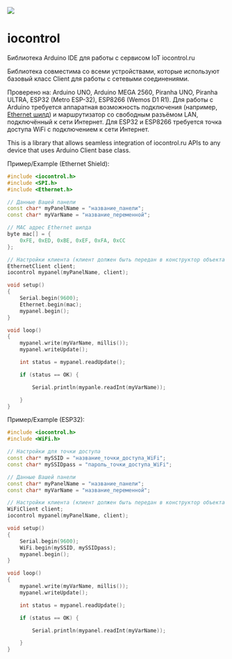 [![](http://iocontrol.ru/images/logo.svg?1)](http://iocontrol.ru/)

# iocontrol

Библиотека Arduino IDE для работы с сервисом IoT iocontrol.ru

Библиотека совместима со всеми устройствами, которые используют базовый класс Client для работы с сетевыми соединениями.

Проверено на: Arduino UNO, Arduino MEGA 2560, Piranha UNO, Piranha ULTRA, ESP32 (Metro ESP-32), ESP8266 (Wemos D1 R1).
Для работы с Arduino требуется аппаратная возможность подключения (например, [Ethernet шилд]()) и маршрутизатор со свободным разъёмом LAN, подключённый к сети Интернет. Для ESP32 и ESP8266 требуется точка доступа WiFi с подключением к сети Интернет.

This is a library that allows seamless integration of iocontrol.ru APIs to any device that uses Arduino Client base class.

Пример/Example (Ethernet Shield):

``` C++
#include <iocontrol.h>
#include <SPI.h>
#include <Ethernet.h>

// Данные Вашей панели
const char* myPanelName = "название_панели";
const char* myVarName = "название_переменной";

// MAC адрес Ethernet шилда
byte mac[] = {
	0xFE, 0xED, 0xBE, 0xEF, 0xFA, 0xCC
};

// Настройки клиента (клиент должен быть передан в конструктор объекта панели)
EthernetClient client;
iocontrol mypanel(myPanelName, client);

void setup()
{
	Serial.begin(9600);
	Ethernet.begin(mac);
	mypanel.begin();
}

void loop()
{
	mypanel.write(myVarName, millis());
	mypanel.writeUpdate();

	int status = mypanel.readUpdate();

	if (status == OK) {

		Serial.println(mypanle.readInt(myVarName));

	}
}
```

Пример/Example (ESP32):

``` C++
#include <iocontrol.h>
#include <WiFi.h>

// Настройки для точки доступа
const char* mySSID = "название_точки_доступа_WiFi";
const char* mySSIDpass = "пароль_точки_доступа_WiFi";

// Данные Вашей панели
const char* myPanelName = "название_панели";
const char* myVarName = "название_переменной";

// Настройки клиента (клиент должен быть передан в конструктор объекта панели)
WiFiClient client;
iocontrol mypanel(myPanelName, client);

void setup()
{
	Serial.begin(9600);
	WiFi.begin(mySSID, mySSIDpass);
	mypanel.begin();
}

void loop()
{
	mypanel.write(myVarName, millis());
	mypanel.writeUpdate();

	int status = mypanel.readUpdate();

	if (status == OK) {

		Serial.println(mypanel.readInt(myVarName));

	}
}
```
